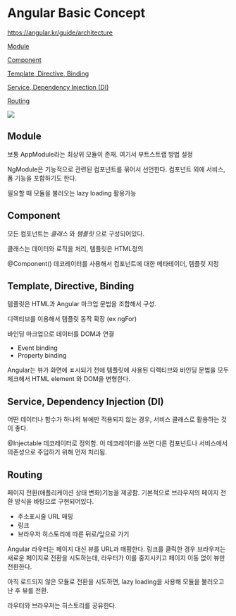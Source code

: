# Angular Basic Concept

<https://angular.kr/guide/architecture>



[Module](#module)

[Component](#component)

[Template, Directive, Binding](#template-directive-binding)

[Service, Dependency Injection (DI)](#service-dependency-injection-(di))

[Routing](#routing)



<img src = "https://angular.kr/generated/images/guide/architecture/overview2.png">



## Module

보통 AppModule라는 최상위 모듈이 존재. 여기서 부트스트랩 방법 설정

NgModule은 기능적으로 관련된 컴포넌트를 묶어서 선언한다. 컴포넌트 외에 서비스, 폼 기능을 포함하기도 한다.

필요할 때 모듈을 불러오는 lazy loading 활용가능



## Component

모든 컴포넌트는 *클래스* 와 *템플릿* 으로 구성되어있다.

클래스는 데이터와 로직을 처리, 템플릿은 HTML정의

@Component() 데코레이터를 사용해서 컴포넌트에 대한 메타테이더, 템플릿 지정



## Template, Directive, Binding

템플릿은 HTML과 Angular 마크업 문법을 조합해서 구성.

디렉티브를 이용해서 템플릿 동작 확장 (ex ngFor)

바인딩 마크업으로 데이터를 DOM과 연결

- Event binding 
- Property binding

Angular는 뷰가 화면에 ㅍ시되기 전에 템플릿에 사용된 디렉티브와 바인딩 문법을 모두 체크해서 HTML element 와 DOM을 변형한다.



## Service, Dependency Injection (DI)

어떤 데이터나 함수가 하나의 뷰에만 적용되지 않는 경우, 서비스 클래스로 활용하는 것이 좋다.

@Injectable 데코레이터로 정의함. 이 데코레이터를 쓰면 다른 컴포넌트나 서비스에서 의존성으로 주입하기 위해 먼저 처리됨.



## Routing

페이지 전환(애플리케이션 상태 변화)기능을 제공함. 기본적으로 브라우저의 페이지 전환 방식을 바탕으로 구현되어있다.

- 주소표시줄 URL 매핑
- 링크
- 브라우저 히스토리에 따른 뒤로/앞으로 가기

Angular 라우터는 페이지 대신 뷰를 URL과 매핑한다. 링크를 클릭한 경우 브라우저는 새로운 페이지로 전환을 시도하는데, 라우터가 이를 중지시키고 페이지 이동 없이 뷰만 전환한다.

아직 로드되지 않은 모듈로 전환을 시도하면, lazy loading을 사용해 모듈을 불러오고 난 후 뷰를 전환.

라우터와 브라우저는 히스토리를 공유한다.
